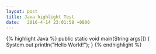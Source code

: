 ```yaml
---
layout: post
title: Java highlight Test
date:   2016-4-14 23:01:58 +0800
---
```

{% highlight Java %}
    public static void main(String args[]) {
        System.out.println("Hello World!");
    }
{% endhighlight %}